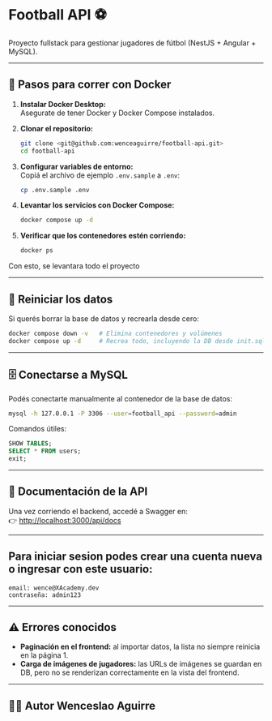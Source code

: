 # Football API ⚽️

Proyecto fullstack para gestionar jugadores de fútbol (NestJS + Angular + MySQL).

---

## 🚀 Pasos para correr con Docker

1. **Instalar Docker Desktop:**  
   Asegurate de tener Docker y Docker Compose instalados.

2. **Clonar el repositorio:**
   ```bash
   git clone <git@github.com:wenceaguirre/football-api.git>
   cd football-api
   ```

3. **Configurar variables de entorno:**  
   Copiá el archivo de ejemplo `.env.sample` a `.env`:
   ```bash
   cp .env.sample .env
   ```

4. **Levantar los servicios con Docker Compose:**
   ```bash
   docker compose up -d
   ```

5. **Verificar que los contenedores estén corriendo:**
   ```bash
   docker ps
   ```

Con esto, se levantara todo el proyecto 

---

## 🔄 Reiniciar los datos
Si querés borrar la base de datos y recrearla desde cero:
```bash
docker compose down -v   # Elimina contenedores y volúmenes
docker compose up -d     # Recrea todo, incluyendo la DB desde init.sql
```

---

## 🗄️ Conectarse a MySQL
Podés conectarte manualmente al contenedor de la base de datos:

```bash
mysql -h 127.0.0.1 -P 3306 --user=football_api --password=admin
```

Comandos útiles:
```sql
SHOW TABLES;
SELECT * FROM users;
exit;
```

---

## 📖 Documentación de la API
Una vez corriendo el backend, accedé a Swagger en:  
👉 [http://localhost:3000/api/docs](http://localhost:3000/api/docs)

---

## Para iniciar sesion podes crear una cuenta nueva o ingresar con este usuario:
```
email: wence@XAcademy.dev
contraseña: admin123

```

---

## ⚠️ Errores conocidos

- **Paginación en el frontend:** al importar datos, la lista no siempre reinicia en la página 1.  
- **Carga de imágenes de jugadores:** las URLs de imágenes se guardan en DB, pero no se renderizan correctamente en la vista del frontend.

---

## 👨‍💻 Autor **Wenceslao Aguirre**
